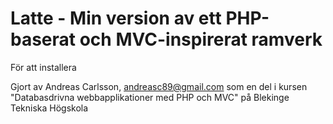 Latte - Min version av ett PHP-baserat och MVC-inspirerat ramverk
=================================================================

För att installera 

Gjort av Andreas Carlsson, andreasc89@gmail.com som en del i kursen "Databasdrivna webbapplikationer med PHP och MVC" på Blekinge Tekniska Högskola
